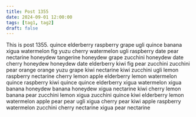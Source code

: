 ```yaml
---
title: Post 1355
date: 2024-09-01 12:00:00
tags: [tag1, tag2]
draft: false
---
```

This is post 1355.
quince
elderberry
raspberry
grape
ugli
quince
banana
xigua
watermelon
fig
yuzu
cherry
watermelon
ugli
raspberry
date
pear
nectarine
honeydew
tangerine
honeydew
grape
zucchini
honeydew
date
cherry
honeydew
honeydew
date
elderberry
kiwi
fig
pear
zucchini
zucchini
pear
orange
orange
yuzu
grape
kiwi
nectarine
kiwi
zucchini
ugli
lemon
raspberry
nectarine
cherry
lemon
apple
elderberry
lemon
watermelon
quince
raspberry
kiwi
quince
quince
elderberry
xigua
watermelon
xigua
banana
honeydew
banana
honeydew
xigua
nectarine
kiwi
cherry
lemon
banana
pear
zucchini
lemon
xigua
zucchini
quince
kiwi
elderberry
lemon
watermelon
apple
pear
pear
ugli
xigua
cherry
pear
kiwi
apple
raspberry
watermelon
zucchini
cherry
nectarine
xigua
pear
nectarine
